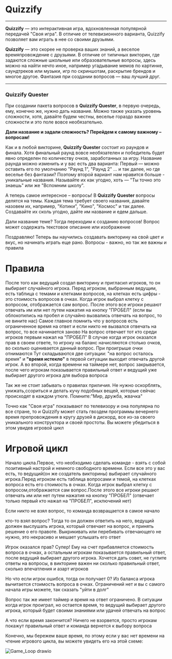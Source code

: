 # Quizzify
***
**Quizzify** — это интерактивная игра, вдохновленная популярной передачей "Своя игра". В отличие от телевизионного варианта, Quizzify позволяет вам играть в нее со своими друзьями.

**Quizzify** — это скорее не проверка ваших знаний, а веселое времяпровождение с друзьями. В отличие от типичных викторин, где задаются сложные школьные или образовательные вопросы, здесь можно на найти нечто иное, например угадывание мемов по картинке, саундтреков или музыки, игр по скриншотам, раскрытие брендов и многое другое. Фантазия при создании вопросов — ваш лучший друг.
***
### Quizzify Quester
При создании пакета вопросов в **Quizzify Quester**, в первую очередь, ему, конечно же, нужно дать название. Можно также указать уровень сложности, хотя, давайте будем честны, веселье гораздо важнее сложности и это поле вовсе необязательно.

**Дали название и задали сложность? Перейдем к самому важному – вопросам!**

Как и в любой викторине, **Quizzify Quester** состоит из раундов и финала. Хотя финальный раунд вовсе необязателен и победитель будет явно определен по количеству очков, заработанных за игру. Название раунда можно изменить и у вас есть два варианта: Первый — можно оставить его по умолчанию "Раунд 1", "Раунд 2" ... и так далее, но где веселье без фантазии? Поэтому второй вариант нам нравится больше - уникальные названия. Называйте их как угодно, хоть — "Ты точно это знаешь" или же "Вспомним школу".

А теперь самое интересное – вопросы! В **Quizzify Quester** вопросы делятся на темы. Каждая тема требует своего названия, давайте назовем их, например, "Котики", "Кино", "Космос" и так далее. Создавайте их сколь угодно, дайте им название и едем дальше.

Дали название теме? Тогда переходим к созданию вопросов! Вопрос может содержать текстовое описание или изображение

Поздравляю! Теперь вы научились создавать викторину на свой цвет и вкус, но начинать играть еще рано. Вопросы - важно, но так же важны и правила

# Правила

После того как ведущий создал викторину и пригласил игроков, то он выбирает случайного игрока. Перед игроком, выбранным ведущим, есть таблица с темами и клетками вопросов, на клетках есть цифры - это стоимость вопросов в очках. Когда игрок выбрал клетку с вопросом, отображается сам вопрос. После этого все игроки решают отвечать им или нет путем нажатия на кнопку "ПРОБЕЛ" (если вы облокотились на пробел и случайно вызвались отвечать на вопрос, то не вините нас)
Самое главное помнить что у вопросов есть ограниченное время на ответ и если никто не вызвался отвечать на вопрос, то все начинается заново
На вопрос отвечает тот кто среди игроков первым нажал на "ПРОБЕЛ"
В случае когда игрок оказался прав в своем ответе, то игроку на баланс начисляются столько очков, во сколько оценивается данный вопрос. При проигрыше очки отнимаются
Тут складываются две ситуации: "на вопрос осталось время" и **"время истекло"**
в первой ситуации выходит отвечать другой игрок. А во второй, когда времени на таймере нет, вопрос закрывается, после чего игрокам показывается правильный ответ и ведущий уже выбирает другого игрока для выбора вопроса

Так же не стоит забывать о правилах приличия. Не нужно оскорблять, унижать,ссориться и делать кучу подобных вещей, которые сейчас происходят в каждом утюге. Помните:"Мир, дружба, жвачка"

Точно как "Своя игра" показывают по телевизору и она популярна по все стране, то и Quizzify может стать гвоздем программы вечернего время препровождения в кругу друзей в дискорд, все из-за своего уникального конструктора и своей простоты. Вы можете убедиться в этом увидев игровой цикл

# Игровой цикл

Начало цикла.Первое, что необходимо сделать команде - взять с собой позитивный настрой и немного свободного времени. Если все это у вас есть, то ведущий(он же создатель викторины) выбирает случайного игрока.Перед игроком есть таблица вопросами и темой, на клетках вопроса есть его стоимость в очках. Когда игрок выбрал клетку с вопросом,отображается сам вопрос.После этого все игроки решают отвечать им или нет путем нажатия на кнопку "ПРОБЕЛ" (отвечает только первый кто нажал на "ПРОБЕЛ", исключений нет)

Если никто не взял вопрос, то команда возвращается в самое начало

кто-то взял вопрос? Тогда то он должен ответить на него, ведущий должен выслушать игрока, который отвечает на вопрос, и принять решение о его правоте. Выкрикивать или перебивать отвечающего не нужно, это некрасиво и мешает услышать его ответ

Игрок оказался прав? Супер! Ему на счет прибавляется стоимость вопроса в очках, а остальным игрокам показывается правильный ответ, после ведущий выбирает другого игрока. Хочется дать совет, не гуглите ответы на вопросы, в викторине важен ни сколько правильный ответ, сколько впечатления и азарт игроков

Но что если игрок ошибся, тогда он получает 0? Из баланса игрока вычитается стоимость вопроса в очках. Ограничений нет и вы с самого начала игры можете, так сказать "уйти в долг"

Вопрос так же имеет таймер и время на ответ ограничено. В ситуации когда игрок проиграл, но остается время, то ведущий выбирает другого игрока, который будет своими знаниями или удачей отвечать на вопрос

А что если время закончится? Ничего не взорвется, просто игрокам покажут правильный ответ и команда вернется к выбору вопроса

Конечно, мы бережем ваше время, по этому если у вас нет времени на чтение игрового цикла, вы можете увидеть его на этой схеме:






![Game_Loop drawio](https://github.com/CozyWool/Quizzify/assets/164909519/a8d048a1-f742-4535-b912-83e1008f3938)

